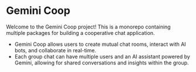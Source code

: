 # Gemini Coop

Welcome to the Gemini Coop project! This is a monorepo containing multiple packages for building a cooperative chat application.

- Gemini Coop allows users to create mutual chat rooms, interact with AI bots, and collaborate in real-time.
- Each group chat can have multiple users and an AI assistant powered by Gemini, allowing for shared conversations and insights within the group.
